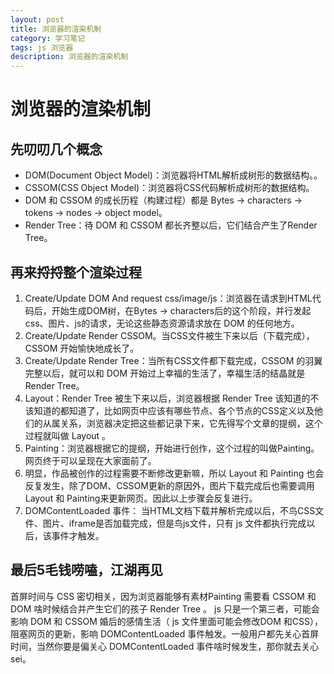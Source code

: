 ```yaml
---
layout: post
title: 浏览器的渲染机制
category: 学习笔记
tags: js 浏览器
description: 浏览器的渲染机制
---
```

# 浏览器的渲染机制
## 先叨叨几个概念
* DOM(Document Object Model)：浏览器将HTML解析成树形的数据结构。。
* CSSOM(CSS Object Model)：浏览器将CSS代码解析成树形的数据结构。
* DOM 和 CSSOM 的成长历程（构建过程）都是 Bytes → characters → tokens → nodes → object model。
* Render Tree：待 DOM 和 CSSOM 都长齐整以后，它们结合产生了Render Tree。

## 再来捋捋整个渲染过程
1. Create/Update DOM And request css/image/js：浏览器在请求到HTML代码后，开始生成DOM树，在Bytes → characters后的这个阶段，并行发起css、图片、js的请求，无论这些静态资源请求放在 DOM 的任何地方。
2. Create/Update Render CSSOM。当CSS文件被生下来以后（下载完成），CSSOM 开始愉快地成长了。
3. Create/Update Render Tree：当所有CSS文件都下载完成，CSSOM 的羽翼完整以后，就可以和 DOM 开始过上幸福的生活了，幸福生活的结晶就是Render Tree。
4. Layout：Render Tree 被生下来以后，浏览器根据 Render Tree 该知道的不该知道的都知道了，比如网页中应该有哪些节点、各个节点的CSS定义以及他们的从属关系，浏览器决定把这些都记录下来，它先得写个文章的提纲，这个过程就叫做 Layout 。
5. Painting：浏览器根据它的提纲，开始进行创作，这个过程的叫做Painting。网页终于可以呈现在大家面前了。
6. 明显，作品被创作的过程需要不断修改更新嘛，所以 Layout 和 Painting 也会反复发生，除了DOM、CSSOM更新的原因外，图片下载完成后也需要调用Layout 和 Painting来更新网页。因此以上步骤会反复进行。
7. DOMContentLoaded 事件： 当HTML文档下载并解析完成以后，不鸟CSS文件、图片、iframe是否加载完成，但是鸟js文件，只有 js 文件都执行完成以后，该事件才触发。

## 最后5毛钱唠嗑，江湖再见
首屏时间与 CSS 密切相关，因为浏览器能够有素材Painting 需要看 CSSOM 和 DOM 啥时候结合并产生它们的孩子 Render Tree 。 js 只是一个第三者，可能会影响 DOM 和 CSSOM 婚后的感情生活（ js 文件里面可能会修改DOM 和CSS），阻塞网页的更新，影响 DOMContentLoaded 事件触发。一般用户都先关心首屏时间，当然你要是偏关心 DOMContentLoaded 事件啥时候发生，那你就去关心sei。
